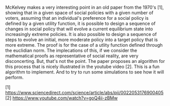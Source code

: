 McKelvey makes a very interesting point in an old paper from the 1970's [1], showing that in a given space of social policies with a given number of voters, assuming that an individual's preference for a social policy is defined by a given utility function, it is possible to design a sequence of changes in social policy that will evolve a current equilibrium state into increasingly extreme policies. It is also possible to design a sequence of steps to evolve an initial, more moderate policy into a target policy that is more extreme. The proof is for the case of a utlity function defined through the euclidian norm. The implecations of this, if we consider the mathematical proofs as representative of social reality, are very disconcerting. But, that's not the point. The paper proposes an algorithm for this process that is nicely illustrated in the youtube video [2]. This is a fun algorithm to implement. And to try to run some simulations to see how it will perform.
 
[1] https://www.sciencedirect.com/science/article/abs/pii/0022053176900405
[2] https://www.youtube.com/watch?v=goQ4ii-zBMw
